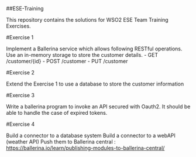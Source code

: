 ##ESE-Training

This repository contains the solutions for WSO2 ESE Team Training Exercises.

#Exercise 1

Implement a Ballerina service which allows following RESTful operations. Use an in-memory storage to store the customer details.
    - GET /customer/{id}
    - POST /customer
    - PUT /customer

#Exercise 2

Extend the Exercise 1 to use a database to store the customer information

#Exercise 3

Write a ballerina program to invoke an API secured with Oauth2. It should be able to handle the case of expired tokens.

#Exercise 4

Build a connector to a database system
Build a connector to a webAPI (weather API)
Push them to Ballerina central : https://ballerina.io/learn/publishing-modules-to-ballerina-central/
